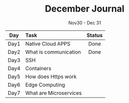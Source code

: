 <div align="center">
  <h1>December Journal</h1>
  <p>Nov30 - Dec 31</p> 
</div>

| Day  | Task | Status |
| :-------------: | :------------- | :----------: |
| Day1 | Native Cloud APPS | Done |
| Day2 | What is communication | Done |
| Day3 | SSH |  |
| Day4 | Containers | |
| Day5 | How does Https work | | 
| Day6 | Edge Computing | |
| Day7 | What are Microservices | |